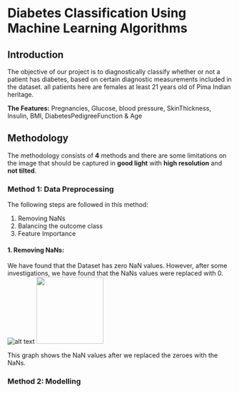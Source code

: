 # Diabetes Classification Using Machine Learning Algorithms


## Introduction
The objective of our project is to diagnostically classify whether or not a patient has diabetes, based on certain diagnostic measurements included in the dataset. all patients here are females at least 21 years old of Pima Indian heritage.

**The Features:** Pregnancies, Glucose, blood pressure, SkinThickness, Insulin, BMI, DiabetesPedigreeFunction & Age
## Methodology
The methodology consists of **4** methods and there are some limitations on the image that should be captured in **good light** with **high resolution** and **not tilted**.

### Method 1: Data Preprocessing

The following steps are followed in this method:
1. Removing NaNs 
2. Balancing the outcome class
3. Feature Importance

#### 1. Removing NaNs:
We have found that the Dataset has zero NaN values. However, after some investigations, we have found that the NaNs values were replaced with 0.
![alt text](https://github.com/a5medashraf/Diabetes-Classification-Using-Machine-Learning-Algorithms/assets/72763763/26a68d8e-c53d-4704-90c0-c47e251dbec0)
<img src="URL_OF_THE_IMAGE" width="150" height="150">


This graph shows the NaN values after we replaced the zeroes with the NaNs. 


### Method 2: Modelling
